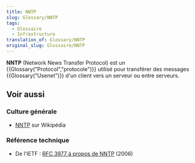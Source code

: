```yaml
---
title: NNTP
slug: Glossary/NNTP
tags:
  - Glossaire
  - Infrastructure
translation_of: Glossary/NNTP
original_slug: Glossaire/NNTP
---
```


**NNTP** (Network News Transfer Protocol) est un {{Glossary("Protocol","protocole")}} utilisé pour transférer des messages {{Glossary("Usenet")}} d'un client vers un serveur ou entre serveurs.

## Voir aussi

### Culture générale

- [NNTP](https://fr.wikipedia.org/wiki/Network_News_Transfer_Protocol) sur Wikipédia

### Référence technique

- De l'IETF : [RFC 3977 à propos de NNTP](http://tools.ietf.org/html/rfc3977) (2006)
